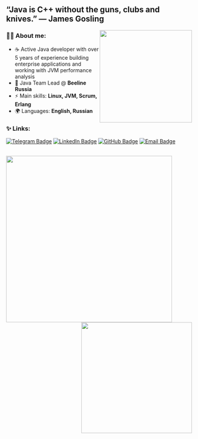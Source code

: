 ## “Java is C++ without the guns, clubs and knives.” — James Gosling
<img align="right" height="250" src="https://64.media.tumblr.com/a935d7cacf17663f8bd18f49290abc1f/43e72218d5e4fdeb-5e/s1280x1920/4a86eeb2b099cc32f7c1e64663716aaeb364ba1c.gifv">

### 🧑‍💻 About me:

- ☕ Active Java developer with over 5 years of experience building enterprise applications and working with JVM performance analysis
- 🐝 Java Team Lead @ **Beeline Russia**
- ⚡️ Main skills: **Linux, JVM, Scrum, Erlang**
- 🌍 Languages: **English, Russian**

### ✨ Links:

[![Telegram Badge](https://img.shields.io/badge/-Telegram-0088cc?style=for-the-badge&logo=appveyor&logo=Telegram&logoColor=white&color=red)](https://t.me/borisbochkarev)
[![LinkedIn Badge](https://img.shields.io/badge/-Linked%20In-9cf?style=for-the-badge&color=blue)](https://www.linkedin.com/in/boris-bochkarev)
[![GitHub Badge](https://img.shields.io/badge/-GitHub-9cf?style=for-the-badge&color=black)](https://github.com/BorisBochkaryov)
[![Email Badge](https://img.shields.io/badge/-Email-0088cc?style=for-the-badge&logo=appveyor&logo=Gmail&logoColor=white&color=yellow)](mailto:boris-bochkaryov@yandex.ru)

<br>

<a href="https://github.com/anuraghazra/github-readme-stats">
  <img align="left" width="450" src="https://github-readme-stats.vercel.app/api?username=BorisBochkaryov&show_icons=true&theme=radical&cache_seconds=1800" />
</a>

<a href="https://github.com/anuraghazra/github-readme-stats">
  <img align="right" width="300" src="https://github-readme-stats.vercel.app/api/top-langs/?username=BorisBochkaryov&show_icons=true&theme=cobalt&layout=compact&cache_seconds=1800" />
</a>

<br clear="all" />
